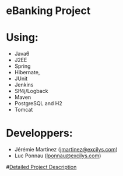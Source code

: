 #		eBanking Project

# Using:  
* Java6
* J2EE
* Spring
* Hibernate,
* JUnit
* Jenkins
* Slf4j/Logback
* Maven
* PostgreSQL and H2
* Tomcat

# Developpers:
* Jérémie Martinez (jmartinez@excilys.com)
* Luc Ponnau (lponnau@excilys.com)

#[Detailed Project Description](https://github.com/downloads/lponnau/ExcilysBanking/DescriptionProjet.pdf)
